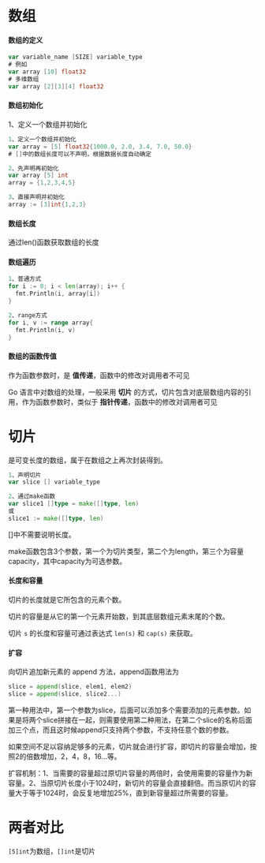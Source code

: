 # 数组

#### 数组的定义

```go
var variable_name [SIZE] variable_type
# 例如
var array [10] float32
# 多维数组
var array [2][3][4] float32
```

#### 数组初始化

1、定义一个数组并初始化

~~~go
1、定义一个数组并初始化
var array = [5] float32{1000.0, 2.0, 3.4, 7.0, 50.0}
# []中的数组长度可以不声明，根据数据长度自动确定

2、先声明再初始化
var array [5] int
array = {1,2,3,4,5}

3、直接声明并初始化
array := [3]int{1,2,3}
~~~

#### 数组长度

通过len()函数获取数组的长度

#### 数组遍历

~~~go
1、普通方式
for i := 0; i < len(array); i++ {
  fmt.Println(i, array[i])
}

2、range方式
for i, v := range array{
  fmt.Println(i, v)
}
~~~

#### 数组的函数传值

作为函数参数时，是 **值传递**，函数中的修改对调用者不可见

Go 语言中对数组的处理，一般采用 **切片** 的方式，切片包含对底层数组内容的引用，作为函数参数时，类似于 **指针传递**，函数中的修改对调用者可见

# 切片

是可变长度的数组，属于在数组之上再次封装得到。

~~~go
1、声明切片
var slice [] variable_type

2、通过make函数
var slice1 []type = make([]type, len)
或
slice1 := make([]type, len)
~~~

[]中不需要说明长度。

make函数包含3个参数，第一个为切片类型，第二个为length，第三个为容量capacity，其中capacity为可选参数。

#### 长度和容量

切片的长度就是它所包含的元素个数。

切片的容量是从它的第一个元素开始数，到其底层数组元素末尾的个数。

切片 `s` 的长度和容量可通过表达式 `len(s)` 和 `cap(s)` 来获取。

#### 扩容

向切片追加新元素的 append 方法，append函数用法为

```go
slice = append(slice, elem1, elem2)
slice = append(slice, slice2...)
```

第一种用法中，第一个参数为slice，后面可以添加多个需要添加的元素参数。如果是将两个slice拼接在一起，则需要使用第二种用法，在第二个slice的名称后面加三个点，而且这时候append只支持两个参数，不支持任意个数的参数。

如果空间不足以容纳足够多的元素，切片就会进行扩容，即切片的容量会增加，按照2的倍数增加，2，4，8，16...等。

扩容机制：1、当需要的容量超过原切片容量的两倍时，会使用需要的容量作为新容量。2、当原切片长度小于1024时，新切片的容量会直接翻倍。而当原切片的容量大于等于1024时，会反复地增加25%，直到新容量超过所需要的容量。

# 两者对比

`[5]int`为数组，`[]int`是切片

